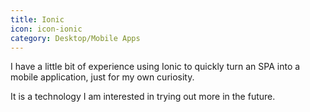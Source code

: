 ```yaml
---
title: Ionic
icon: icon-ionic
category: Desktop/Mobile Apps
---
```

I have a little bit of experience using Ionic to quickly turn an SPA into a mobile application, just for my own curiosity. 

It is a technology I am interested in trying out more in the future.